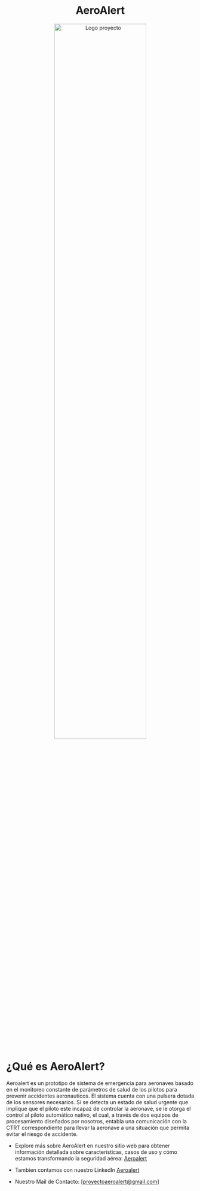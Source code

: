 <div align="center">

# **AeroAlert**

<img src="../Diseños de marca/Logos Alternativos/AeroAlert Logotipo Transparente.png" alt="Logo proyecto" width="70%"/>

</div>

# ¿Qué es AeroAlert?

Aeroalert es un prototipo de sistema de emergencia para aeronaves basado en el monitoreo constante de parámetros de salud de los pilotos para prevenir accidentes aeronauticos.
El sistema cuenta con una pulsera dotada de los sensores necesarios. Si se detecta un estado de salud urgente que implique que el piloto este incapaz de controlar la aeronave, se le otorga el control al piloto automático nativo, el cual, a través de dos equipos de procesamiento diseñados por nosotros, entabla una comunicación con la CTRT correspondiente para llevar la aeronave a una situación que permita evitar el riesgo de accidente.

 * Explore más sobre AeroAlert en nuestro sitio web para obtener información detallada sobre características, casos de uso y cómo estamos transformando la seguridad aérea: [Aeroalert](https://aeroalert.com.ar/)

 * Tambien contamos con nuestro LinkedIn [Aeroalert](https://www.linkedin.com/company/aeroalert/)

 * Nuestro Mail de Contacto: [proyectoaeroalert@gmail.com]

